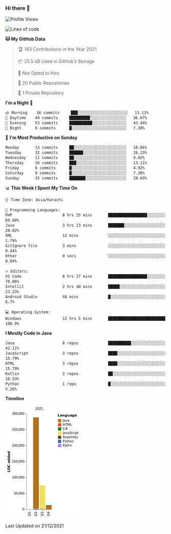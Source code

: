 ### Hi there 👋

<!--
**BilalJaved15/BilalJaved15** is a ✨ _special_ ✨ repository because its `README.md` (this file) appears on your GitHub profile.

Here are some ideas to get you started:

- 🔭 I’m currently working on ...
- 🌱 I’m currently learning ...
- 👯 I’m looking to collaborate on ...
- 🤔 I’m looking for help with ...
- 💬 Ask me about ...
- 📫 How to reach me: ...
- 😄 Pronouns: ...
- ⚡ Fun fact: ...
-->

<!--START_SECTION:waka-->
![Profile Views](http://img.shields.io/badge/Profile%20Views-2-blue)

![Lines of code](https://img.shields.io/badge/From%20Hello%20World%20I%27ve%20Written-376%20Thousand%20lines%20of%20code-blue)

**🐱 My GitHub Data** 

> 🏆 143 Contributions in the Year 2021
 > 
> 📦 25.5 kB Used in GitHub's Storage 
 > 
> 🚫 Not Opted to Hire
 > 
> 📜 20 Public Repositories 
 > 
> 🔑 1 Private Repository 
 > 
**I'm a Night 🦉** 

```text
🌞 Morning    16 commits     ███░░░░░░░░░░░░░░░░░░░░░░   13.11% 
🌆 Daytime    44 commits     █████████░░░░░░░░░░░░░░░░   36.07% 
🌃 Evening    53 commits     ██████████░░░░░░░░░░░░░░░   43.44% 
🌙 Night      9 commits      █░░░░░░░░░░░░░░░░░░░░░░░░   7.38%

```
📅 **I'm Most Productive on Sunday** 

```text
Monday       13 commits     ██░░░░░░░░░░░░░░░░░░░░░░░   10.66% 
Tuesday      32 commits     ██████░░░░░░░░░░░░░░░░░░░   26.23% 
Wednesday    11 commits     ██░░░░░░░░░░░░░░░░░░░░░░░   9.02% 
Thursday     16 commits     ███░░░░░░░░░░░░░░░░░░░░░░   13.11% 
Friday       6 commits      █░░░░░░░░░░░░░░░░░░░░░░░░   4.92% 
Saturday     9 commits      █░░░░░░░░░░░░░░░░░░░░░░░░   7.38% 
Sunday       35 commits     ███████░░░░░░░░░░░░░░░░░░   28.69%

```


📊 **This Week I Spent My Time On** 

```text
⌚︎ Time Zone: Asia/Karachi

💬 Programming Languages: 
PHP                      8 hrs 25 mins       █████████████████░░░░░░░░   69.68% 
Java                     3 hrs 23 mins       ███████░░░░░░░░░░░░░░░░░░   28.02% 
XML                      12 mins             ░░░░░░░░░░░░░░░░░░░░░░░░░   1.79% 
GitIgnore file           3 mins              ░░░░░░░░░░░░░░░░░░░░░░░░░   0.44% 
Other                    0 secs              ░░░░░░░░░░░░░░░░░░░░░░░░░   0.04%

🔥 Editors: 
VS Code                  8 hrs 27 mins       █████████████████░░░░░░░░   70.06% 
IntelliJ                 2 hrs 48 mins       █████░░░░░░░░░░░░░░░░░░░░   23.23% 
Android Studio           48 mins             █░░░░░░░░░░░░░░░░░░░░░░░░   6.7%

💻 Operating System: 
Windows                  12 hrs 5 mins       █████████████████████████   100.0%

```

**I Mostly Code in Java** 

```text
Java                     8 repos             ██████████░░░░░░░░░░░░░░░   42.11% 
JavaScript               3 repos             ████░░░░░░░░░░░░░░░░░░░░░   15.79% 
HTML                     3 repos             ████░░░░░░░░░░░░░░░░░░░░░   15.79% 
Kotlin                   2 repos             ██░░░░░░░░░░░░░░░░░░░░░░░   10.53% 
Python                   1 repo              █░░░░░░░░░░░░░░░░░░░░░░░░   5.26%

```


**Timeline**

![Chart not found](https://raw.githubusercontent.com/BilalJaved15/BilalJaved15/main/charts/bar_graph.png) 


 Last Updated on 21/12/2021
<!--END_SECTION:waka-->
